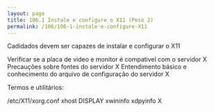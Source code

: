 ```yaml
---
layout: page
title: 106.1 Instale e configure o X11 (Peso 2)
permalink: /106/106-1-instale-e-configure-X11
---
```


Cadidados devem ser capazes de instalar e configurar o X11


Verificar se a placa de video e monitor é compativel com o servidor X
Precauções sobre fontes do servidor X
Entendimento básico e conhecimento do arquivo de configuração do servidor X

Termos e utilitários:

/etc/X11/xorg.conf
xhost
DISPLAY
xwininfo
xdpyinfo
X
